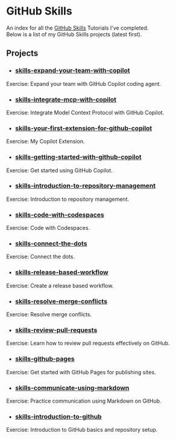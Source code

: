 # GitHub Skills

An index for all the [GitHub Skills](https://skills.github.com/) Tutorials I've completed.  
Below is a list of my GitHub Skills projects (latest first).  

## Projects

- ### [skills-expand-your-team-with-copilot](https://github.com/mama-cailleach/skills-expand-your-team-with-copilot)
Exercise: Expand your team with GitHub Copilot coding agent.

- ### [skills-integrate-mcp-with-copilot](https://github.com/mama-cailleach/skills-integrate-mcp-with-copilot)
Exercise: Integrate Model Context Protocol with GitHub Copilot.

- ### [skills-your-first-extension-for-github-copilot](https://github.com/mama-cailleach/skills-your-first-extension-for-github-copilot)
Exercise: My Copilot Extension.

- ### [skills-getting-started-with-github-copilot](https://github.com/mama-cailleach/skills-getting-started-with-github-copilot)
Exercise: Get started using GitHub Copilot.

- ### [skills-introduction-to-repository-management](https://github.com/mama-cailleach/skills-introduction-to-repository-management)
Exercise: Introduction to repository management.

- ### [skills-code-with-codespaces](https://github.com/mama-cailleach/skills-code-with-codespaces)
Exercise: Code with Codespaces.

- ### [skills-connect-the-dots](https://github.com/mama-cailleach/skills-connect-the-dots)
Exercise: Connect the dots.

- ### [skills-release-based-workflow](https://github.com/mama-cailleach/skills-release-based-workflow)
Exercise: Create a release based workflow.

- ### [skills-resolve-merge-conflicts](https://github.com/mama-cailleach/skills-resolve-merge-conflicts)
Exercise: Resolve merge conflicts.

- ### [skills-review-pull-requests](https://github.com/mama-cailleach/skills-review-pull-requests)
Exercise: Learn how to review pull requests effectively on GitHub.

- ### [skills-github-pages](https://github.com/mama-cailleach/skills-github-pages)
Exercise: Get started with GitHub Pages for publishing sites.

- ### [skills-communicate-using-markdown](https://github.com/mama-cailleach/skills-communicate-using-markdown)
Exercise: Practice communication using Markdown on GitHub.

- ### [skills-introduction-to-github](https://github.com/mama-cailleach/skills-introduction-to-github)
Exercise: Introduction to GitHub basics and repository setup.

